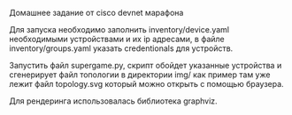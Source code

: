 
Домашнее задание от cisco devnet марафона

Для запуска необходимо заполнить inventory/device.yaml необходимыми устройствами и их ip адресами, в файле inventory/groups.yaml указать credentionals для устройств.

Запустить файл supergame.py, скрипт обойдет указанные устройства и сгенерирует файл топологии в директории img/ как пример там уже лежит файл topology.svg который можно открыть с помощью браузера.

Для рендеринга использовалась библиотека graphviz.
